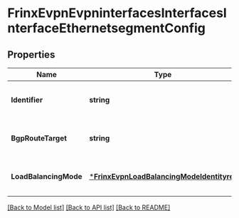 # FrinxEvpnEvpninterfacesInterfacesInterfaceEthernetsegmentConfig

## Properties
Name | Type | Description | Notes
------------ | ------------- | ------------- | -------------
**Identifier** | **string** | Optional[Identifier of ethernet segment.] REF:Optional.empty | [optional] [default to null]
**BgpRouteTarget** | **string** | Optional[BGP route target of ethernet segment] REF:Optional.empty | [optional] [default to null]
**LoadBalancingMode** | [***FrinxEvpnLoadBalancingModeIdentityref**](frinx.evpn.LoadBalancingModeIdentityref.md) | Optional[Load balance mode of ethernet segment] REF:Optional.empty | [optional] [default to null]

[[Back to Model list]](../README.md#documentation-for-models) [[Back to API list]](../README.md#documentation-for-api-endpoints) [[Back to README]](../README.md)


